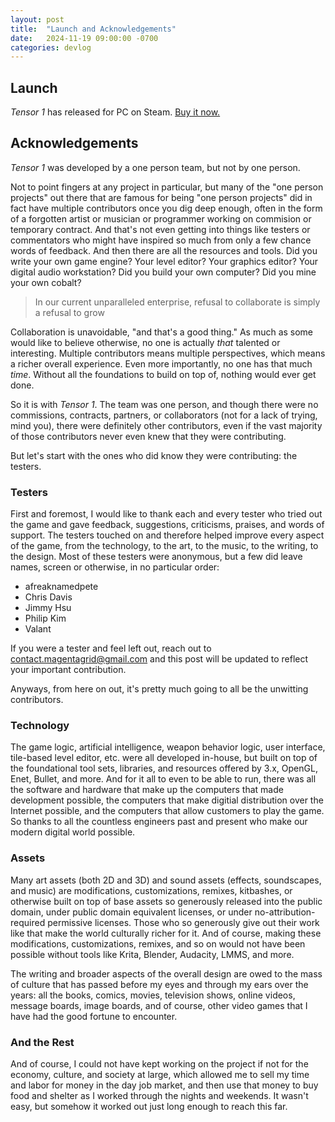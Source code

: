 ```yaml
---
layout: post
title:  "Launch and Acknowledgements"
date:   2024-11-19 09:00:00 -0700
categories: devlog
---
```


## Launch

*Tensor 1* has released for PC on Steam. [Buy it now.](https://store.steampowered.com/app/3299900)

## Acknowledgements

*Tensor 1* was developed by a one person team, but not by one person.

Not to point fingers at any project in particular, but many of the "one person projects" out there that are famous for being "one person projects" did in fact have multiple contributors once you dig deep enough, often in the form of a forgotten artist or musician or programmer working on commision or temporary contract. And that's not even getting into things like testers or commentators who might have inspired so much from only a few chance words of feedback. And then there are all the resources and tools. Did you write your own game engine? Your level editor? Your graphics editor? Your digital audio workstation? Did you build your own computer? Did you mine your own cobalt?

> In our current unparalleled enterprise, refusal to collaborate is simply a refusal to grow

Collaboration is unavoidable, "and that's a good thing." As much as some would like to believe otherwise, no one is actually *that* talented or interesting. Multiple contributors means multiple perspectives, which means a richer overall experience. Even more importantly, no one has that much *time*. Without all the foundations to build on top of, nothing would ever get done.

So it is with *Tensor 1*. The team was one person, and though there were no commissions, contracts, partners, or collaborators (not for a lack of trying, mind you), there were definitely other contributors, even if the vast majority of those contributors never even knew that they were contributing.

But let's start with the ones who did know they were contributing: the testers.

### Testers

First and foremost, I would like to thank each and every tester who tried out the game and gave feedback, suggestions, criticisms, praises, and words of support. The testers touched on and therefore helped improve every aspect of the game, from the technology, to the art, to the music, to the writing, to the design. Most of these testers were anonymous, but a few did leave names, screen or otherwise, in no particular order:
- afreaknamedpete
- Chris Davis
- Jimmy Hsu
- Philip Kim
- Valant

If you were a tester and feel left out, reach out to [contact.magentagrid@gmail.com](mailto:contact.magentagrid@gmail.com) and this post will be updated to reflect your important contribution.

Anyways, from here on out, it's pretty much going to all be the unwitting contributors.

### Technology

The game logic, artificial intelligence, weapon behavior logic, user interface, tile-based level editor, etc. were all developed in-house, but built on top of the foundational tool sets, libraries, and resources offered by 3.x, OpenGL, Enet, Bullet, and more. And for it all to even to be able to run, there was all the software and hardware that make up the computers that made development possible, the computers that make digitial distribution over the Internet possible, and the computers that allow customers to play the game. So thanks to all the countless engineers past and present who make our modern digital world possible.

### Assets

Many art assets (both 2D and 3D) and sound assets (effects, soundscapes, and music) are modifications, customizations, remixes, kitbashes, or otherwise built on top of base assets so generously released into the public domain, under public domain equivalent licenses, or under no-attribution-required permissive licenses. Those who so generously give out their work like that make the world culturally richer for it. And of course, making these modifications, customizations, remixes, and so on would not have been possible without tools like Krita, Blender, Audacity, LMMS, and more.

The writing and broader aspects of the overall design are owed to the mass of culture that has passed before my eyes and through my ears over the years: all the books, comics, movies, television shows, online videos, message boards, image boards, and of course, other video games that I have had the good fortune to encounter.

### And the Rest

And of course, I could not have kept working on the project if not for the economy, culture, and society at large, which allowed me to sell my time and labor for money in the day job market, and then use that money to buy food and shelter as I worked through the nights and weekends. It wasn't easy, but somehow it worked out just long enough to reach this far.